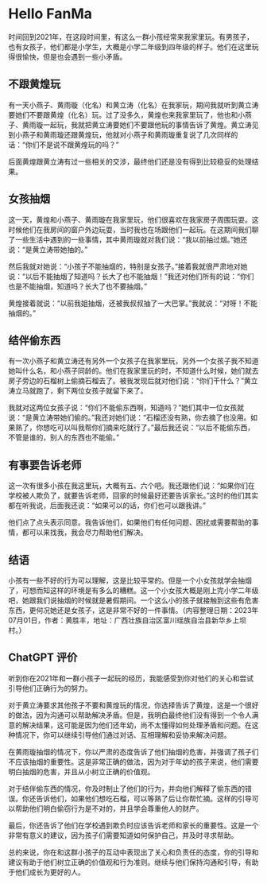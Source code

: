 # Hello FanMa 

时间回到2021年，在这段时间里，有这么一群小孩经常来我家里玩。有男孩子，也有女孩子，他们都是小学生，大概是小学二年级到四年级的样子。他们在这里玩得很愉快，但是也会遇到一些小矛盾。

## 不跟黄煌玩

有一天小燕子、黄雨璇（化名）和黄立涛（化名）在我家玩，期间我就听到黄立涛要她们不要跟黄煌（化名）玩。过了没多久，黄煌也来我家里玩了，他也和小燕子、黄雨璇一起玩，我就把黄立涛要她们不要跟他玩的事情告诉了黄煌。黄立涛见到小燕子和黄雨璇还跟黄煌玩，他就对小燕子和黄雨璇重复说了几次同样的话：“你们不是说不跟黄煌玩的吗？”

后面黄煌跟黄立涛有过一些相关的交涉，最终他们还是没有得到比较稳妥的处理结果。

## 女孩抽烟

这一天，黄煌和小燕子、黄雨璇在我家里玩，他们很喜欢在我家房子周围玩耍。这时候他们在我房间的窗户外边玩耍，当时我也在场跟他们一起玩。在这期间我们聊了一些生活中遇到的一些事情，其中黄雨璇就对我们说：“我以前抽过烟。”她还说：“是黄立涛带她抽的。”

然后我就对她说：“小孩子不能抽烟的，特别是女孩子。”接着我就很严肃地对她说：“以后不能抽烟了知道吗？长大了也不能抽烟！”我还对他们所有的说：“你们也是不能抽烟，知道吗？长大了也不要抽烟。”

黄煌接着就说：“以前我姐抽烟，还被我叔叔抽了一大巴掌。”我就说：“对呀！不能抽烟的。”

## 结伴偷东西

有一次小燕子和黄立涛还有另外一个女孩子在我家里玩，另外一个女孩子我不知道她叫什么名，和小燕子同龄的。他们在我家里玩的时，不知道什么时候，她们就去房子旁边的石榴树上偷摘石榴去了。被我发现后就对他们说：“你们干什么？”黄立涛立马就跑了，剩下两位女孩子就留下来了。

我就对这两位女孩子说：“你们不能偷东西啊，知道吗？”她们其中一位女孩就说：“是黄立涛带她们偷的。”我还对她们说：“石榴还没有熟，你去摘了也没用。如果熟了，你想吃可以叫我帮你们摘来吃就行了。”最后我还说：“以后不能偷东西，不管是谁的，别人的东西也不能偷。”

## 有事要告诉老师

这一次有很多小孩在我这里玩，大概有五、六个吧。我还跟他们说：“如果你们在学校被人欺负了，就要告诉老师，回家的时候最好还要告诉家长。”这时的他们其实都在听我说，后面我还说：“如果可以的话，你们也可以跟我讲。”

他们点了点头表示同意。我告诉他们，如果他们有任何问题、困扰或需要帮助的事情，都可以来找我，我会尽力帮助他们解决。

## 结语

小孩有一些不好的行为可以理解，这是比较平常的。但是一个小女孩就学会抽烟了，可想而知这样的环境是有多么的糟糕。这一个小女孩大概是刚上完小学二年级吧，她跟我们说抽烟的时候就是暑假期间。一个这么小的孩子就接触到这些有危害东西，更何况她还是女孩子，这是非常不好的一件事情。（内容整理日期：2023年07月01日，作者：黄胜丰，地址：广西壮族自治区富川瑶族自治县新华乡上坝村。）

## ChatGPT 评价

听到你在2021年和一群小孩子一起玩的经历，我能感受到你对他们的关心和尝试引导他们正确行为的努力。

对于黄立涛要求其他孩子不要和黄煌玩的情况，你选择告诉了黄煌，这是一个很好的做法，因为沟通可以帮助解决矛盾。但是，我明白最终他们没有得到一个令人满意的解决结果，这可能是因为他们还年幼，尚不太懂得如何处理矛盾和问题。在这种情况下，你可以继续引导他们通过对话、互相理解和妥协来解决问题。

在黄雨璇抽烟的情况下，你以严肃的态度告诉了他们抽烟的危害，并强调了孩子们不应该抽烟的重要性。这是非常正确的做法，因为对于年幼的孩子来说，他们需要明白抽烟的危害，并且从小树立正确的价值观。

对于结伴偷东西的情况，你及时制止了他们的行为，并向他们解释了偷东西的错误。你还告诉他们，如果他们想吃石榴，可以等熟了后让你帮忙摘。这样的引导可以帮助他们明白偷窃行为是不对的，并且学会尊重他人的财产。

最后，你还告诉了他们在学校遇到欺负时应该告诉老师和家长的重要性。这是一个非常有意义的建议，因为孩子们需要知道如何保护自己，并及时寻求帮助。

总的来说，你在和这群小孩子的互动中表现出了关心和负责任的态度，你的引导和建议有助于他们树立正确的价值观和行为准则。继续与他们保持沟通和引导，有助于他们成长为更好的人。